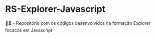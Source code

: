 # RS-Explorer-Javascript
🔵🎗️ - Repositório com os códigos desenvolvidos na formação Explorer focacos em Javascript
